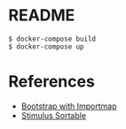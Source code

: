 # README

```
$ docker-compose build
$ docker-compose up
```

# References

- [Bootstrap with Importmap](https://medium.com/@rodrigovdb/adding-bootstrap-5-to-rails-7-a7960f3489de)
- [Stimulus Sortable](https://www.stimulus-components.com/docs/stimulus-sortable)
